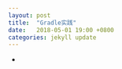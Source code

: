 ```yaml
---
layout: post
title:  "Gradle实践"
date:   2018-05-01 19:00 +0800
categories: jekyll update
---
```


- [](https://google.github.io/android-gradle-dsl/current/com.android.build.gradle.internal.dsl.NdkOptions.html)

